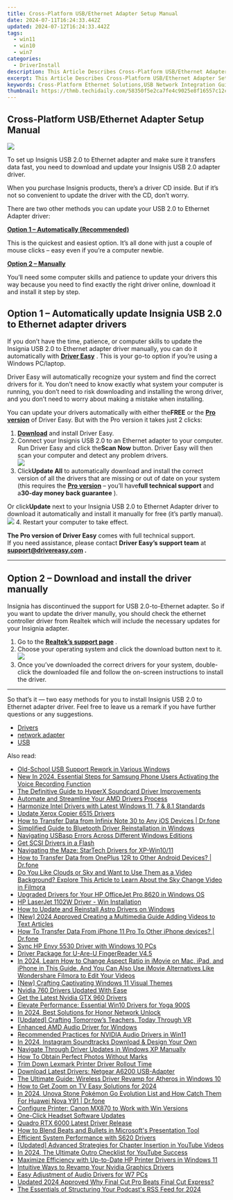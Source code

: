 ```yaml
---
title: Cross-Platform USB/Ethernet Adapter Setup Manual
date: 2024-07-11T16:24:33.442Z
updated: 2024-07-12T16:24:33.442Z
tags:
  - win11
  - win10
  - win7
categories:
  - DriverInstall
description: This Article Describes Cross-Platform USB/Ethernet Adapter Setup Manual
excerpt: This Article Describes Cross-Platform USB/Ethernet Adapter Setup Manual
keywords: Cross-Platform Ethernet Solutions,USB Network Integration Guide,Ethernet Adapter User Manual,Universal USB/Ethernet Connectors,Cross-Platform Networking Adapter Setup,Easy USB/Ethernet Device Installation,Comprehensive Ethernet Adapter Instruction Manual
thumbnail: https://thmb.techidaily.com/58350f5e2ca7fe4c9025e8f16557c12c6fe252de2a7e38b08f655577495f8fd5.jpg
---
```


## Cross-Platform USB/Ethernet Adapter Setup Manual

![](https://images.drivereasy.com/wp-content/uploads/2020/12/6233049_sd.jpg)

 To set up Insignis USB 2.0 to Ethernet adapter and make sure it transfers data fast, you need to download and update your Insignis USB 2.0 adapter driver.

 When you purchase Insignis products, there’s a driver CD inside. But if it’s not so convenient to update the driver with the CD, don’t worry.

 There are two other methods you can update your USB 2.0 to Ethernet Adapter driver:

[**Option 1 – Automatically (Recommended)**](#method1)

 This is the quickest and easiest option. It’s all done with just a couple of mouse clicks – easy even if you’re a computer newbie.

[**Option 2 – Manually**](#method2)

 You’ll need some computer skills and patience to update your drivers this way because you need to find exactly the right driver online, download it and install it step by step.

## Option 1 – Automatically update Insignia USB 2.0 to Ethernet adapter drivers

 If you don’t have the time, patience, or computer skills to update the Insignia USB 2.0 to Ethernet adapter driver manually, you can do it automatically with **[Driver Easy](https://tools.techidaily.com/drivereasy/download/)**  . This is your go-to option if you’re using a Windows PC/laptop.

 Driver Easy will automatically recognize your system and find the correct drivers for it. You don’t need to know exactly what system your computer is running, you don’t need to risk downloading and installing the wrong driver, and you don’t need to worry about making a mistake when installing.

 You can update your drivers automatically with either the**FREE** or the **[Pro version](https://tools.techidaily.com/drivereasy/download/)**  of Driver Easy. But with the Pro version it takes just 2 clicks:

1. **[Download](https://tools.techidaily.com/drivereasy/download/)**  and install Driver Easy.
2. Connect your Insignis USB 2.0 to an Ethernet adapter to your computer. Run Driver Easy and click the**Scan Now** button. Driver Easy will then scan your computer and detect any problem drivers.  
![](https://images.drivereasy.com/wp-content/uploads/2020/12/Scan-now.jpg)
3. Click**Update All** to automatically download and install the correct version of all the drivers that are missing or out of date on your system (this requires the **[Pro version](https://tools.techidaily.com/drivereasy/download/)**  – you’ll have**full technical support** and a**30-day money back guarantee** ).  

 Or click**Update** next to your Insignia USB 2.0 to Ethernet Adapter driver to download it automatically and install it manually for free (it’s partly manual).  
![](https://images.drivereasy.com/wp-content/uploads/2020/12/update-driver-1.jpg)
4. Restart your computer to take effect.

**The Pro version of Driver Easy** comes with full technical support.  
 If you need assistance, please contact **Driver Easy’s support team** at **[support@drivereasy.com](mailto:support@drivereasy.com) .**

---

## Option 2 – Download and install the driver manually

 Insignia has discontinued the support for USB 2.0-to-Ethernet adapter. So if you want to update the driver manully, you should check the ethernet controller driver from Realtek which will include the necessary updates for your Insignia adapter.

1. Go to the [**Realtek’s support page**](https://www.realtek.com/en/component/zoo/category/network-interface-controllers-10-100-1000m-gigabit-ethernet-usb-3-0-software) .
2. Choose your operating system and click the download button next to it.  
![](https://images.drivereasy.com/wp-content/uploads/2020/12/realtek-driver-download.jpg)
3. Once you’ve downloaded the correct drivers for your system, double-click the downloaded file and follow the on-screen instructions to install the driver.

---

 So that’s it — two easy methods for you to install Insignis USB 2.0 to Ethernet adapter driver. Feel free to leave us a remark if you have further questions or any suggestions.

* [Drivers](https://tools.techidaily.com/drivereasy/download/)
* [network adapter](https://tools.techidaily.com/drivereasy/download/)
* [USB](https://store.drivereasy.com/order/cart.php?PRODS=4731822&QTY=1&AFFILIATE=108875)

<ins class="adsbygoogle"
     style="display:block"
     data-ad-format="autorelaxed"
     data-ad-client="ca-pub-7571918770474297"
     data-ad-slot="1223367746"></ins>



<ins class="adsbygoogle"
     style="display:block"
     data-ad-client="ca-pub-7571918770474297"
     data-ad-slot="8358498916"
     data-ad-format="auto"
     data-full-width-responsive="true"></ins>



<span class="atpl-alsoreadstyle">Also read:</span>
<div><ul>
<li><a href="https://driver-install.techidaily.com/old-school-usb-support-rework-in-various-windows/"><u>Old-School USB Support Rework in Various Windows</u></a></li>
<li><a href="https://sound-optimizing.techidaily.com/new-in-2024-essential-steps-for-samsung-phone-users-activating-the-voice-recording-function/"><u>New In 2024, Essential Steps for Samsung Phone Users Activating the Voice Recording Function</u></a></li>
<li><a href="https://driver-install.techidaily.com/the-definitive-guide-to-hyperx-soundcard-driver-improvements/"><u>The Definitive Guide to HyperX Soundcard Driver Improvements</u></a></li>
<li><a href="https://driver-install.techidaily.com/automate-and-streamline-your-amd-drivers-process/"><u>Automate and Streamline Your AMD Drivers Process</u></a></li>
<li><a href="https://driver-install.techidaily.com/harmonize-intel-drivers-with-latest-windows-11-7-and-81-standards/"><u>Harmonize Intel Drivers with Latest Windows 11, 7 & 8.1 Standards</u></a></li>
<li><a href="https://driver-install.techidaily.com/update-xerox-copier-6515-drivers/"><u>Update Xerox Copier 6515 Drivers</u></a></li>
<li><a href="https://android-transfer.techidaily.com/how-to-transfer-data-from-infinix-note-30-to-any-ios-devices-drfone-by-drfone-transfer-from-android-transfer-from-android/"><u>How to Transfer Data from Infinix Note 30 to Any iOS Devices | Dr.fone</u></a></li>
<li><a href="https://driver-install.techidaily.com/simplified-guide-to-bluetooth-driver-reinstallation-in-windows/"><u>Simplified Guide to Bluetooth Driver Reinstallation in Windows</u></a></li>
<li><a href="https://driver-install.techidaily.com/navigating-usbasp-errors-across-different-windows-editions/"><u>Navigating USBasp Errors Across Different Windows Editions</u></a></li>
<li><a href="https://driver-install.techidaily.com/get-scsi-drivers-in-a-flash/"><u>Get SCSI Drivers in a Flash</u></a></li>
<li><a href="https://driver-install.techidaily.com/navigating-the-maze-startech-drivers-for-xp-win1011/"><u>Navigating the Maze: StarTech Drivers for XP-Win10/11</u></a></li>
<li><a href="https://android-transfer.techidaily.com/how-to-transfer-data-from-oneplus-12r-to-other-android-devices-drfone-by-drfone-transfer-from-android-transfer-from-android/"><u>How to Transfer Data from OnePlus 12R to Other Android Devices? | Dr.fone</u></a></li>
<li><a href="https://ai-editing-video.techidaily.com/do-you-like-clouds-or-sky-and-want-to-use-them-as-a-video-background-explore-this-article-to-learn-about-the-sky-change-video-in-filmora/"><u>Do You Like Clouds or Sky and Want to Use Them as a Video Background? Explore This Article to Learn About the Sky Change Video in Filmora</u></a></li>
<li><a href="https://driver-install.techidaily.com/upgraded-drivers-for-your-hp-officejet-pro-8620-in-windows-os/"><u>Upgraded Drivers for Your HP OfficeJet Pro 8620 in Windows OS</u></a></li>
<li><a href="https://driver-install.techidaily.com/hp-laserjet-1102w-driver-win-installation/"><u>HP LaserJet 1102W Driver - Win Installation</u></a></li>
<li><a href="https://driver-install.techidaily.com/how-to-update-and-reinstall-astro-drivers-on-windows/"><u>How to Update and Reinstall Astro Drivers on Windows</u></a></li>
<li><a href="https://youtube-zero.techidaily.com/024-approved-creating-a-multimedia-guide-adding-videos-to-text-articles/"><u>[New] 2024 Approved  Creating a Multimedia Guide  Adding Videos to Text Articles</u></a></li>
<li><a href="https://blog-min.techidaily.com/how-to-transfer-data-from-iphone-11-pro-to-other-iphone-devices-drfone-by-drfone-transfer-data-from-ios-transfer-data-from-ios/"><u>How To Transfer Data From iPhone 11 Pro To Other iPhone devices? | Dr.fone</u></a></li>
<li><a href="https://driver-install.techidaily.com/sync-hp-envy-5530-driver-with-windows-10-pcs/"><u>Sync HP Envy 5530 Driver with Windows 10 PCs</u></a></li>
<li><a href="https://driver-install.techidaily.com/driver-package-for-u-are-u-fingerreader-v45/"><u>Driver Package for U-Are-U FingerReader V4.5</u></a></li>
<li><a href="https://ai-editing-video.techidaily.com/in-2024-learn-how-to-change-aspect-ratio-in-imovie-on-mac-ipad-and-iphone-in-this-guide-and-you-can-also-use-imovie-alternatives-like-wondershare-filmora-to/"><u>In 2024, Learn How to Change Aspect Ratio in iMovie on Mac, iPad, and iPhone in This Guide. And You Can Also Use iMovie Alternatives Like Wondershare Filmora to Edit Your Videos</u></a></li>
<li><a href="https://extra-hints.techidaily.com/new-crafting-captivating-windows-11-visual-themes/"><u>[New] Crafting Captivating Windows 11 Visual Themes</u></a></li>
<li><a href="https://driver-install.techidaily.com/nvidia-760-drivers-updated-with-ease/"><u>Nvidia 760 Drivers Updated With Ease</u></a></li>
<li><a href="https://driver-install.techidaily.com/get-the-latest-nvidia-gtx-960-drivers/"><u>Get the Latest Nvidia GTX 960 Drivers</u></a></li>
<li><a href="https://driver-install.techidaily.com/elevate-performance-essential-win10-drivers-for-yoga-900s/"><u>Elevate Performance: Essential Win10 Drivers for Yoga 900S</u></a></li>
<li><a href="https://sim-unlock.techidaily.com/in-2024-best-solutions-for-honor-network-unlock-by-drfone-android/"><u>In 2024, Best Solutions for Honor Network Unlock</u></a></li>
<li><a href="https://extra-hints.techidaily.com/updated-crafting-tomorrows-teachers-today-through-vr/"><u>[Updated] Crafting Tomorrow’s Teachers, Today Through VR</u></a></li>
<li><a href="https://driver-install.techidaily.com/enhanced-amd-audio-driver-for-windows/"><u>Enhanced AMD Audio Driver for Windows</u></a></li>
<li><a href="https://driver-install.techidaily.com/recommended-practices-for-nvidia-audio-drivers-in-win11/"><u>Recommended Practices for NVIDIA Audio Drivers in Win11</u></a></li>
<li><a href="https://vp-tips.techidaily.com/in-2024-instagram-soundtracks-download-and-design-your-own/"><u>In 2024, Instagram Soundtracks  Download & Design Your Own</u></a></li>
<li><a href="https://driver-install.techidaily.com/navigate-through-driver-updates-in-windows-xp-manually/"><u>Navigate Through Driver Updates in Windows XP Manually</u></a></li>
<li><a href="https://extra-resources.techidaily.com/how-to-obtain-perfect-photos-without-marks/"><u>How To Obtain Perfect Photos Without Marks</u></a></li>
<li><a href="https://driver-install.techidaily.com/trim-down-lexmark-printer-driver-rollout-time/"><u>Trim Down Lexmark Printer Driver Rollout Time</u></a></li>
<li><a href="https://driver-install.techidaily.com/download-latest-drivers-netgear-a6200-usb-adapter/"><u>Download Latest Drivers: Netgear A6200 USB-Adapter</u></a></li>
<li><a href="https://driver-install.techidaily.com/the-ultimate-guide-wireless-driver-revamp-for-atheros-in-windows-10/"><u>The Ultimate Guide: Wireless Driver Revamp for Atheros in Windows 10</u></a></li>
<li><a href="https://ai-editing-video.techidaily.com/how-to-get-zoom-on-tv-easy-solutions-for-2024/"><u>How to Get Zoom on TV Easy Solutions for 2024</u></a></li>
<li><a href="https://android-pokemon-go.techidaily.com/in-2024-unova-stone-pokemon-go-evolution-list-and-how-catch-them-for-huawei-nova-y91-drfone-by-drfone-virtual-android/"><u>In 2024, Unova Stone Pokémon Go Evolution List and How Catch Them For Huawei Nova Y91 | Dr.fone</u></a></li>
<li><a href="https://driver-install.techidaily.com/configure-printer-canon-mx870-to-work-with-win-versions/"><u>Configure Printer: Canon MX870 to Work with Win Versions</u></a></li>
<li><a href="https://driver-install.techidaily.com/one-click-headset-software-updates/"><u>One-Click Headset Software Updates</u></a></li>
<li><a href="https://driver-install.techidaily.com/quadro-rtx-6000-latest-driver-release/"><u>Quadro RTX 6000 Latest Driver Release</u></a></li>
<li><a href="https://extra-lessons.techidaily.com/how-to-blend-beats-and-bullets-in-microsofts-presentation-tool/"><u>How to Blend Beats and Bullets in Microsoft's Presentation Tool</u></a></li>
<li><a href="https://driver-install.techidaily.com/efficient-system-performance-with-s620-drivers/"><u>Efficient System Performance with S620 Drivers</u></a></li>
<li><a href="https://extra-information.techidaily.com/updated-advanced-strategies-for-chapter-insertion-in-youtube-videos/"><u>[Updated] Advanced Strategies for Chapter Insertion in YouTube Videos</u></a></li>
<li><a href="https://youtube-help.techidaily.com/in-2024-the-ultimate-outro-checklist-for-youtube-success/"><u>In 2024, The Ultimate Outro Checklist for YouTube Success</u></a></li>
<li><a href="https://driver-install.techidaily.com/maximize-efficiency-with-up-to-date-hp-printer-drivers-in-windows-11/"><u>Maximize Efficiency with Up-to-Date HP Printer Drivers in Windows 11</u></a></li>
<li><a href="https://driver-install.techidaily.com/intuitive-ways-to-revamp-your-nvidia-graphics-drivers/"><u>Intuitive Ways to Revamp Your Nvidia Graphics Drivers</u></a></li>
<li><a href="https://driver-install.techidaily.com/easy-adjustment-of-audio-drivers-for-w7-pcs/"><u>Easy Adjustment of Audio Drivers for W7 PCs</u></a></li>
<li><a href="https://smart-video-creator.techidaily.com/updated-2024-approved-why-final-cut-pro-beats-final-cut-express/"><u>Updated 2024 Approved Why Final Cut Pro Beats Final Cut Express?</u></a></li>
<li><a href="https://some-skills.techidaily.com/the-essentials-of-structuring-your-podcasts-rss-feed-for-2024/"><u>The Essentials of Structuring Your Podcast's RSS Feed for 2024</u></a></li>
</ul></div>
